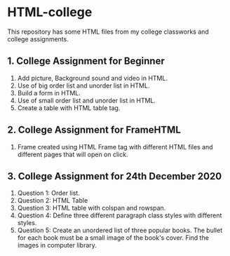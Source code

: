 # HTML-college

This repository has some HTML files from my college classworks and college assignments.

## 1. College Assignment for Beginner
1. Add picture, Background sound and video in HTML.
2. Use of big order list and unorder list in HTML.
3. Build a form in HTML.
4. Use of small order list and unorder list in HTML.
5. Create a table with HTML table tag.

## 2. College Assignment for FrameHTML
1. Frame created using HTML Frame tag with different HTML files and different pages that will open on click.

## 3. College Assignment for 24th December 2020
1. Question 1: Order list.
2. Question 2: HTML Table
3. Question 3: HTML table with colspan and rowspan.
4. Question 4: Define three different paragraph class styles with different styles.
5. Question 5: Create an unordered list of three popular books. The bullet for each book must be a small image
of the book's cover. Find the images in computer library.
